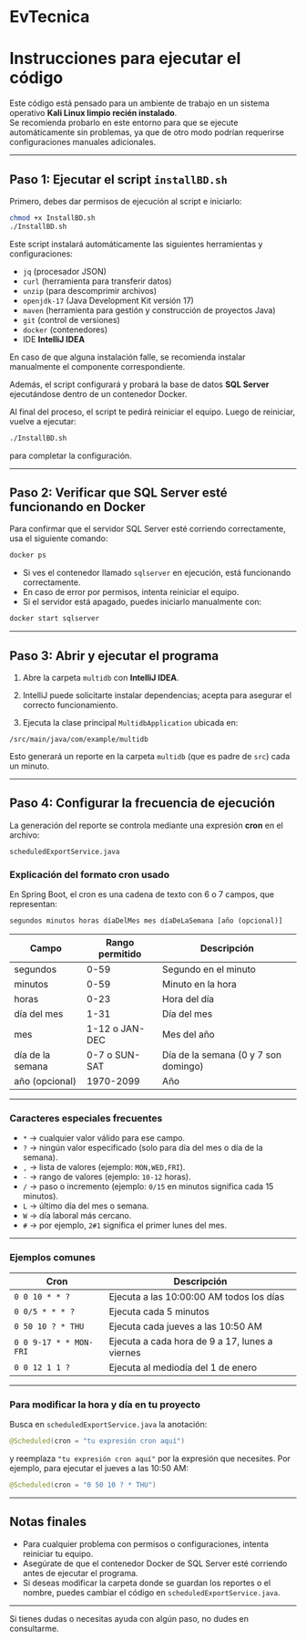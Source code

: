 # EvTecnica

# Instrucciones para ejecutar el código

Este código está pensado para un ambiente de trabajo en un sistema operativo **Kali Linux limpio recién instalado**.  
Se recomienda probarlo en este entorno para que se ejecute automáticamente sin problemas, ya que de otro modo podrían requerirse configuraciones manuales adicionales.

---

## Paso 1: Ejecutar el script `installBD.sh`

Primero, debes dar permisos de ejecución al script e iniciarlo:

```bash
chmod +x InstallBD.sh
./InstallBD.sh
```

Este script instalará automáticamente las siguientes herramientas y configuraciones:

- `jq` (procesador JSON)
- `curl` (herramienta para transferir datos)
- `unzip` (para descomprimir archivos)
- `openjdk-17` (Java Development Kit versión 17)
- `maven` (herramienta para gestión y construcción de proyectos Java)
- `git` (control de versiones)
- `docker` (contenedores)
- IDE **IntelliJ IDEA**

En caso de que alguna instalación falle, se recomienda instalar manualmente el componente correspondiente.

Además, el script configurará y probará la base de datos **SQL Server** ejecutándose dentro de un contenedor Docker.

Al final del proceso, el script te pedirá reiniciar el equipo. Luego de reiniciar, vuelve a ejecutar:

```bash
./InstallBD.sh
```

para completar la configuración.

---

## Paso 2: Verificar que SQL Server esté funcionando en Docker

Para confirmar que el servidor SQL Server esté corriendo correctamente, usa el siguiente comando:

```bash
docker ps
```

- Si ves el contenedor llamado `sqlserver` en ejecución, está funcionando correctamente.
- En caso de error por permisos, intenta reiniciar el equipo.
- Si el servidor está apagado, puedes iniciarlo manualmente con:

```bash
docker start sqlserver
```

---

## Paso 3: Abrir y ejecutar el programa

1. Abre la carpeta `multidb` con **IntelliJ IDEA**.

2. IntelliJ puede solicitarte instalar dependencias; acepta para asegurar el correcto funcionamiento.

3. Ejecuta la clase principal `MultidbApplication` ubicada en:

```
/src/main/java/com/example/multidb
```

Esto generará un reporte en la carpeta `multidb` (que es padre de `src`) cada un minuto.

---

## Paso 4: Configurar la frecuencia de ejecución

La generación del reporte se controla mediante una expresión **cron** en el archivo:

```
scheduledExportService.java
```

### Explicación del formato cron usado

En Spring Boot, el cron es una cadena de texto con 6 o 7 campos, que representan:

```
segundos minutos horas díaDelMes mes díaDeLaSemana [año (opcional)]
```

| Campo         | Rango permitido   | Descripción                         |
|---------------|-------------------|-----------------------------------|
| segundos      | 0-59              | Segundo en el minuto               |
| minutos       | 0-59              | Minuto en la hora                 |
| horas         | 0-23              | Hora del día                      |
| día del mes   | 1-31              | Día del mes                       |
| mes           | 1-12 o JAN-DEC    | Mes del año                      |
| día de la semana | 0-7 o SUN-SAT   | Día de la semana (0 y 7 son domingo) |
| año (opcional) | 1970-2099         | Año                             |

---

### Caracteres especiales frecuentes

- `*` → cualquier valor válido para ese campo.
- `?` → ningún valor especificado (solo para día del mes o día de la semana).
- `,` → lista de valores (ejemplo: `MON,WED,FRI`).
- `-` → rango de valores (ejemplo: `10-12` horas).
- `/` → paso o incremento (ejemplo: `0/15` en minutos significa cada 15 minutos).
- `L` → último día del mes o semana.
- `W` → día laboral más cercano.
- `#` → por ejemplo, `2#1` significa el primer lunes del mes.

---

### Ejemplos comunes

| Cron                              | Descripción                                  |
|----------------------------------|----------------------------------------------|
| `0 0 10 * * ?`                   | Ejecuta a las 10:00:00 AM todos los días     |
| `0 0/5 * * * ?`                  | Ejecuta cada 5 minutos                        |
| `0 50 10 ? * THU`                | Ejecuta cada jueves a las 10:50 AM            |
| `0 0 9-17 * * MON-FRI`           | Ejecuta a cada hora de 9 a 17, lunes a viernes|
| `0 0 12 1 1 ?`                   | Ejecuta al mediodía del 1 de enero            |

---

### Para modificar la hora y día en tu proyecto

Busca en `scheduledExportService.java` la anotación:

```java
@Scheduled(cron = "tu expresión cron aquí")
```

y reemplaza `"tu expresión cron aquí"` por la expresión que necesites. Por ejemplo, para ejecutar el jueves a las 10:50 AM:

```java
@Scheduled(cron = "0 50 10 ? * THU")
```

---

## Notas finales

- Para cualquier problema con permisos o configuraciones, intenta reiniciar tu equipo.
- Asegúrate de que el contenedor Docker de SQL Server esté corriendo antes de ejecutar el programa.
- Si deseas modificar la carpeta donde se guardan los reportes o el nombre, puedes cambiar el código en `scheduledExportService.java`.

---

Si tienes dudas o necesitas ayuda con algún paso, no dudes en consultarme.
